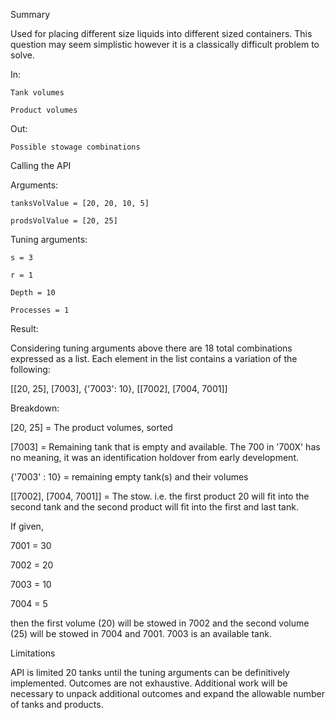 Summary

Used for placing different size liquids into different sized containers. This question may seem simplistic however it is a classically difficult problem to solve.

In:

    Tank volumes

    Product volumes

Out:

    Possible stowage combinations

Calling the API

Arguments:

    tanksVolValue = [20, 20, 10, 5]

    prodsVolValue = [20, 25]

Tuning arguments:

    s = 3

    r = 1

    Depth = 10

    Processes = 1


Result:

Considering tuning arguments above there are 18 total combinations expressed as a list. Each element in the list contains a variation of the following:

[[20, 25], [7003], {'7003': 10}, [[7002], [7004, 7001]]


Breakdown:

[20, 25] = The product volumes, sorted

[7003] = Remaining tank that is empty and available. The 700 in '700X' has no meaning, it was an identification holdover from early development.

{'7003' : 10} = remaining empty tank(s) and their volumes

[[7002], [7004, 7001]] = The stow. i.e. the first product 20 will fit into the second tank and the second product will fit into the first and last tank.

If given,

7001 = 30

7002 = 20

7003 = 10

7004 = 5

then the first volume (20) will be stowed in 7002 and the second volume (25) will be stowed in 7004 and 7001. 7003 is an available tank.

Limitations

API is limited 20 tanks until the tuning arguments can be definitively implemented. Outcomes are not exhaustive. Additional work will be necessary to unpack additional outcomes and expand the allowable number of tanks and products.
